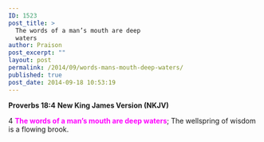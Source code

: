 ```yaml
---
ID: 1523
post_title: >
  The words of a man’s mouth are deep
  waters
author: Praison
post_excerpt: ""
layout: post
permalink: /2014/09/words-mans-mouth-deep-waters/
published: true
post_date: 2014-09-18 10:53:19
---
```

<strong>Proverbs 18:4</strong>
<strong> New King James Version (NKJV)</strong>

4 <span style="color: #ff00ff;"><strong>The words of a man’s mouth are deep waters</strong></span>;
The wellspring of wisdom is a flowing brook.